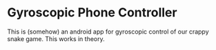 # Gyroscopic Phone Controller
This is (somehow) an android app for gyroscopic control
of our crappy snake game. This works in theory.

